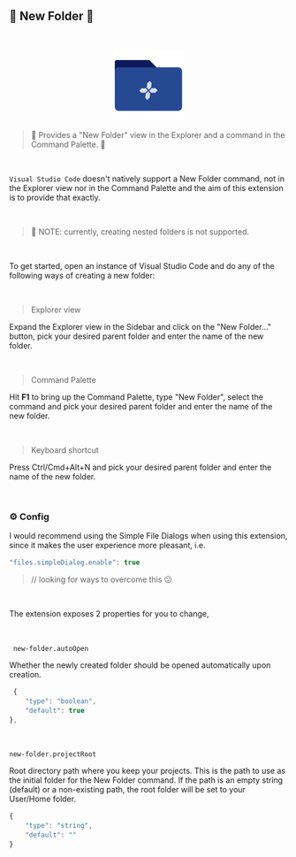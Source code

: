 ## 📂 New Folder 🤟

<br>

<p align="center">
<img src="https://github.com/igorskyflyer/vscode-new-folder/raw/main/assets/icon.png" alt="New Folder - Visual Studio Code extension" width="128" height="128">
</p>

> 📂 Provides a "New Folder" view in the Explorer and a command in the Command Palette. 🤟

<br>

`Visual Studio Code` doesn't natively support a New Folder command, not in the Explorer view nor in the Command Palette and the aim of this extension is to provide that exactly.

<br>

> 🚨 NOTE: currently, creating nested folders is not supported.

<br>

To get started, open an instance of Visual Studio Code and do any of the following ways of creating a new folder:

<br>

> Explorer view

Expand the Explorer view in the Sidebar and click on the "New Folder..." button, pick your desired parent folder and enter the name of the new folder.

<br>

> Command Palette

Hit **F1** to bring up the Command Palette, type "New Folder", select the command and pick your desired parent folder and enter the name of the new folder.

<br>

> Keyboard shortcut

Press Ctrl/Cmd+Alt+N and pick your desired parent folder and enter the name of the new folder.

<br>

### ⚙ Config

I would recommend using the Simple File Dialogs when using this extension, since it makes the user experience more pleasant, i.e.

```js
"files.simpleDialog.enable": true
```

> // looking for ways to overcome this 😕

<br>

The extension exposes 2 properties for you to change,

<br>

` new-folder.autoOpen`

Whether the newly created folder should be opened automatically upon creation.

```js
 {
	"type": "boolean",
	"default": true
},
```

<br>

`new-folder.projectRoot`

Root directory path where you keep your projects. This is the path to use as the initial folder for the New Folder command. If the path is an empty string (default) or a non-existing path, the root folder will be set to your User/Home folder.

```js
{
	"type": "string",
	"default": ""
}
```
